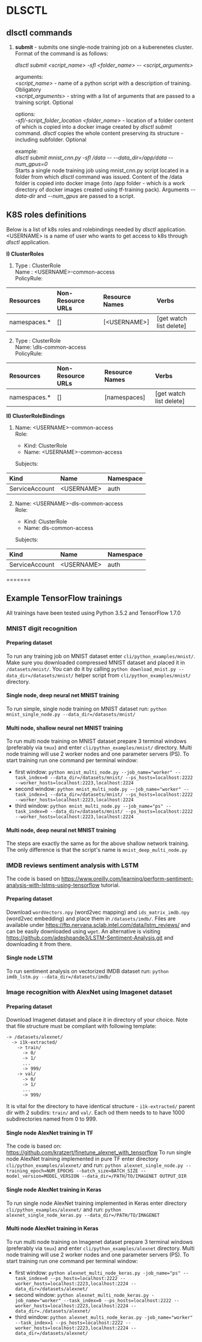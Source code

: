 # DLSCTL

## **dlsctl** commands

<ol>
<li> <b>submit</b> - submits one single-node training job on a kuberenetes cluster. Format of the command is as follows:

_dlsctl submit <script_name> -sfl <folder_name> -- <script_arguments>_

arguments:<br>
_<script_name>_ - name of a python script with a description of training. Obligatory<br>
_<script_arguments>_ - string with a list of arguments that are passed to a training script. Optional<br>

options:<br>
_-sfl/-script_folder_location <folder_name>_ - location of a folder content of which is copied into a docker image created
by _dlsctl submit_ command. _dlsctl_ copies the whole content preserving its structure - including subfolder. Optional<br>

example:<br>
_dlsctl submit mnist_cnn.py -sfl /data -- --data_dir=/app/data --num_gpus=0_<br>
Starts a single node training job using mnist_cnn.py script located in a folder from which _dlsctl_ command was issued. Content of
the /data folder is copied into docker image (into /app folder - which is a work directory of docker images created using
tf-training pack). Arguments _--data-dir_ and _--num_gpus_ are passed to a script.
</li>
</ol>


## K8S roles definitions

Below is a list of k8s roles and rolebindings needed by _dlsctl_ application. \<USERNAME> is a name of
user who wants to get access to k8s through _dlsctl_ application.

**I) ClusterRoles**
1) Type : ClusterRole<br>
Name : \<USERNAME>-common-access<br>
PolicyRule:

  | Resources | Non-Resource URLs | Resource Names | Verbs |
  |:--- |:---|:---|:---|
  | namespaces.* | [] | [\<USERNAME>] | [get watch list delete] |


2) Type : ClusterRole<br>
Name: \dls-common-access<br>
PolicyRule:

  | Resources | Non-Resource URLs | Resource Names | Verbs |
  |:--- |:--- |:--- |:--- |
  | namespaces.* | [] | [namespaces] | [get watch list delete] |

**II) ClusterRoleBindings**
1) Name: \<USERNAME>-common-access<br>
   Role:<br>
	+ Kind:  ClusterRole<br>
	+ Name:  \<USERNAME>-common-access<br>

	Subjects:

  | Kind | Name | Namespace |
  |:--- |:--- |:--- |
  | ServiceAccount | \<USERNAME> | auth |

2) Name: \<USERNAME>-dls-common-access<br>
Role:
	+ Kind:  ClusterRole
	+ Name:  dls-common-access

	Subjects:

  |Kind | Name | Namespace |
  |:--- |:--- |:---|
  | ServiceAccount | \<USERNAME> | auth |
=======
## Example TensorFlow trainings

All trainings have been tested using Python 3.5.2 and TensorFlow 1.7.0


### MNIST digit recognition

#### Preparing dataset
To run any training job on MNIST dataset enter `cli/python_examples/mnist/`. Make sure you downloaded compressed MNIST dataset and placed it in `/datasets/mnist/`. You can do it by calling `python download_mnist.py --data_dir=/datasets/mnist/` helper script from `cli/python_examples/mnist/` directory.

#### Single node, deep neural net MNIST training
To run simple, single node training on MNIST dataset run: `python mnist_single_node.py --data_dir=/datasets/mnist/`

#### Multi node, shallow neural net MNIST training
To run multi node training on MNIST dataset prepare 3 terminal windows (preferably via `tmux`) and enter `cli/python_examples/mnist/` directory. Multi node training will use 2 worker nodes and one parameter servers (PS). To start training run one command per terminal window:

* first window: `python mnist_multi_node.py --job_name="worker" --task_index=0 --data_dir=/datasets/mnist/ --ps_hosts=localhost:2222 --worker_hosts=localhost:2223,localhost:2224`
* second window: `python mnist_multi_node.py --job_name="worker" --task_index=1 --data_dir=/datasets/mnist/ --ps_hosts=localhost:2222 --worker_hosts=localhost:2223,localhost:2224`
* third window: `python mnist_multi_node.py --job_name="ps" --task_index=0 --data_dir=/datasets/mnist/ --ps_hosts=localhost:2222 --worker_hosts=localhost:2223,localhost:2224`

#### Multi node, deep neural net MNIST training
The steps are exactly the same as for the above shallow network training. The only difference is that the script's name is `mnist_deep_multi_node.py`


### IMDB reviews sentiment analysis with LSTM
The code is based on https://www.oreilly.com/learning/perform-sentiment-analysis-with-lstms-using-tensorflow tutorial.

#### Preparing dataset
Download `wordVectors.npy` (word2vec mapping) and `ids_matrix_imdb.npy` (word2vec embedding) and place them in `/datasets/imdb/`. Files are available under https://ftp.nervana.sclab.intel.com/data/lstm_reviews/ and can be easily downloaded using `wget`. An alternative is visiting https://github.com/adeshpande3/LSTM-Sentiment-Analysis.git and downloading it from there.

#### Single node LSTM
To run sentiment analysis on vectorized IMDB dataset run: `python imdb_lstm.py --data_dir=/datasets/imdb/`


### Image recognition with AlexNet using Imagenet dataset

#### Preparing dataset
Download Imagenet dataset and place it in directory of your choice. Note that file structure must be compliant with following template:
```
-> /datasets/alexnet/
  -> i1k-extracted/
    -> train/
      -> 0/
      -> 1/
      ...
      -> 999/
    -> val/
      -> 0/
      -> 1/
      ...
      -> 999/
  ```
It is vital for the directory to have identical structure - `i1k-extracted/` parent dir with 2 subdirs: `train/` and `val/`. Each od them needs to to have 1000 subdirectories named from 0 to 999. 
 
#### Single node AlexNet training in TF
The code is based on: https://github.com/kratzert/finetune_alexnet_with_tensorflow
To run single node AlexNet training implemented in pure TF enter directory `cli/python_examples/alexnet/` and run: `python alexnet_single_node.py --training_epoch=NUM_EPOCHS --batch_size=BATCH_SIZE --model_version=MODEL_VERSION --data_dir=/PATH/TO/IMAGENET OUTPUT_DIR`


#### Single node AlexNet training in Keras
To run single node AlexNet training implemented in Keras enter directory `cli/python_examples/alexnet/` and run: `python alexnet_single_node_keras.py --data_dir=/PATH/TO/IMAGENET`
 
#### Multi node AlexNet training in Keras
To run multi node training on Imagenet dataset prepare 3 terminal windows (preferably via `tmux`) and enter `cli/python_examples/alexnet` directory. Multi node training will use 2 worker nodes and one parameter servers (PS). To start training run one command per terminal window:

* first window: `python alexnet_multi_node_keras.py -job_name="ps" --task_index=0 --ps_hosts=localhost:2222 --worker_hosts=localhost:2223,localhost:2224 --data_dir=/datasets/alexnet/`
* second window: `python alexnet_multi_node_keras.py -job_name="worker" --task_index=0 --ps_hosts=localhost:2222 --worker_hosts=localhost:2223,localhost:2224 --data_dir=./datasets/alexnet/`
* third window: `python alexnet_multi_node_keras.py -job_name="worker" --task_index=1 --ps_hosts=localhost:2222 --worker_hosts=localhost:2223,localhost:2224 --data_dir=/datasets/alexnet/`
